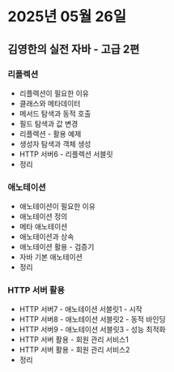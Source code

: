 # 2025년 05월 26일

## 김영한의 실전 자바 - 고급 2편

### 리플렉션

- 리플렉션이 필요한 이유
- 클래스와 메타데이터
- 메서드 탐색과 동적 호출
- 필드 탐색과 값 변경
- 리플렉션 - 활용 예제
- 생성자 탐색과 객체 생성
- HTTP 서버6 - 리플렉션 서블릿
- 정리

### 애노테이션

- 애노테이션이 필요한 이유
- 애노테이션 정의
- 메타 애노테이션
- 애노테이션과 상속
- 애노테이션 활용 - 검증기
- 자바 기본 애노테이션
- 정리

### HTTP 서버 활용

- HTTP 서버7 - 애노테이션 서블릿1 - 시작
- HTTP 서버8 - 애노테이션 서블릿2 - 동적 바인딩
- HTTP 서버9 - 애노테이션 서블릿3 - 성능 최적화
- HTTP 서버 활용 - 회원 관리 서비스1
- HTTP 서버 활용 - 회원 관리 서비스2
- 정리
